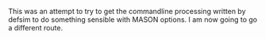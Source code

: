 This was an attempt to try to get the commandline processing
written by defsim to do something sensible with MASON options.
I am now going to go a different route.
